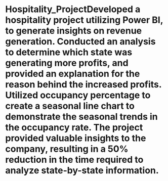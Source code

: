 # Hospitality_ProjectDeveloped a hospitality project utilizing Power BI, to generate insights on revenue generation. Conducted an analysis to determine which state was generating more profits, and provided an explanation for the reason behind the increased profits. Utilized occupancy percentage to create a seasonal line chart to demonstrate the seasonal trends in the occupancy rate. The project provided valuable insights to the company, resulting in a 50% reduction in the time required to analyze state-by-state information.
